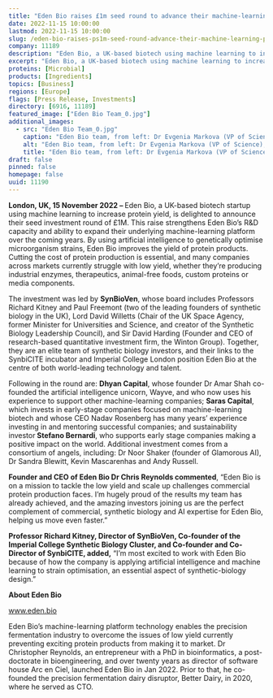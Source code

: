 ```yaml
---
title: "Eden Bio raises £1m seed round to advance their machine-learning platform"
date: 2022-11-15 10:00:00
lastmod: 2022-11-15 10:00:00
slug: /eden-bio-raises-ps1m-seed-round-advance-their-machine-learning-platform
company: 11189
description: "Eden Bio, a UK-based biotech using machine learning to increase protein yield, is delighted to announce their seed investment round of £1M."
excerpt: "Eden Bio, a UK-based biotech using machine learning to increase protein yield, is delighted to announce their seed investment round of £1M."
proteins: [Microbial]
products: [Ingredients]
topics: [Business]
regions: [Europe]
flags: [Press Release, Investments]
directory: [6916, 11189]
featured_image: ["Eden Bio Team_0.jpg"]
additional_images:
  - src: "Eden Bio Team_0.jpg"
    caption: "Eden Bio team, from left: Dr Evgenia Markova (VP of Science), Dr Jack Ho (Strain Engineer), Jake Bowden (Lead Bioinformatician), Dr Rachel Shaw (COO), and Dr Chris Reynolds (CEO)."
    alt: "Eden Bio team, from left: Dr Evgenia Markova (VP of Science), Dr Jack Ho (Strain Engineer), Jake Bowden (Lead Bioinformatician), Dr Rachel Shaw (COO), and Dr Chris Reynolds (CEO)."
    title: "Eden Bio team, from left: Dr Evgenia Markova (VP of Science), Dr Jack Ho (Strain Engineer), Jake Bowden (Lead Bioinformatician), Dr Rachel Shaw (COO), and Dr Chris Reynolds (CEO)."
draft: false
pinned: false
homepage: false
uuid: 11190
---
```

<p><strong>London, UK, 15 November 2022 – </strong>Eden Bio, a UK-based biotech startup using machine learning to increase protein yield, is delighted to announce their seed investment round of £1M. This raise strengthens Eden Bio’s R&D capacity and ability to expand their underlying machine-learning platform over the coming years. By using artificial intelligence to genetically optimise microorganism strains, Eden Bio improves the yield of protein products. Cutting the cost of protein production is essential, and many companies across markets currently struggle with low yield, whether they’re producing industrial enzymes, therapeutics, animal-free foods, custom proteins or media components.</p>
<p>The investment was led by <strong>SynBioVen</strong>, whose board includes Professors Richard Kitney and Paul Freemont (two of the leading founders of synthetic biology in the UK), Lord David Willetts (Chair of the UK Space Agency, former Minister for Universities and Science, and creator of the Synthetic Biology Leadership Council), and Sir David Harding (Founder and CEO of research-based quantitative investment firm, the Winton Group). Together, they are an elite team of synthetic biology investors, and their links to the SynbiCITE incubator and Imperial College London position Eden Bio at the centre of both world-leading technology and talent.</p>
<p>Following in the round are: <strong>Dhyan Capital</strong>, whose founder Dr Amar Shah co-founded the artificial intelligence unicorn, Wayve, and who now uses his experience to support other machine-learning companies; <strong>Saras Capital</strong>, which invests in early-stage companies focused on machine-learning biotech and whose CEO Nadav Rosenberg has many years’ experience investing in and mentoring successful companies; and sustainability investor<strong> Stefano Bernardi</strong>, who supports early stage companies making a positive impact on the world. Additional investment comes from a consortium of angels, including: Dr Noor Shaker (founder of Glamorous AI), Dr Sandra Blewitt, Kevin Mascarenhas and Andy Russell.</p>
<p><strong>Founder and CEO of Eden Bio Dr Chris Reynolds commented</strong>, “Eden Bio is on a mission to tackle the low yield and scale up challenges commercial protein production faces. I’m hugely proud of the results my team has already achieved, and the amazing investors joining us are the perfect complement of commercial, synthetic biology and AI expertise for Eden Bio, helping us move even faster.”</p>
<p><strong>Professor Richard Kitney, Director of SynBioVen, Co-founder of the Imperial College Synthetic Biology Cluster, and Co-founder and Co-Director of SynbiCITE, added,</strong> “I’m most excited to work with Eden Bio because of how the company is applying artificial intelligence and machine learning to strain optimisation, an essential aspect of synthetic-biology design.”</p>
<p><strong>About Eden Bio</strong></p>
<p><a href="http://www.eden.bio">www.eden.bio</a></p>
<p>Eden Bio’s machine-learning platform technology enables the precision fermentation industry to overcome the issues of low yield currently preventing exciting protein products from making it to market. Dr Christopher Reynolds, an entrepreneur with a PhD in bioinformatics, a post-doctorate in bioengineering, and over twenty years as director of software house Arc en Ciel, launched Eden Bio in Jan 2022. Prior to that, he co-founded the precision fermentation dairy disruptor, Better Dairy, in 2020, where he served as CTO.</p>
